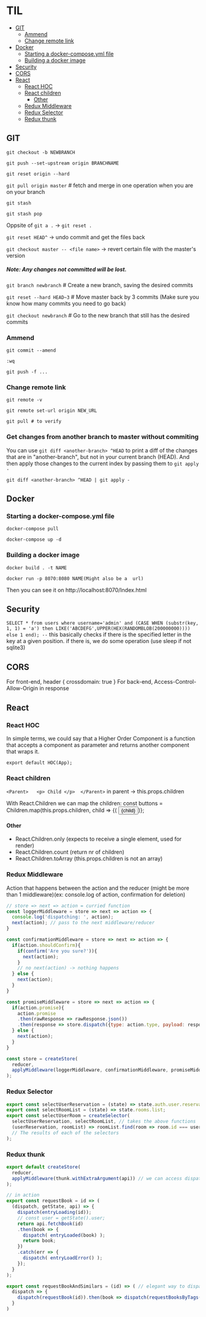 # TIL

- [GIT](#git)
  * [Ammend](#ammend)
  * [Change remote link](#change-remote-link)
- [Docker](#docker)
  * [Starting a docker-compose.yml file](#starting-a-docker-composeyml-file)
  * [Building a docker image](#building-a-docker-image)
- [Security](#security)
- [CORS](#cors)
- [React](#react)
  * [React HOC](#react-hoc)
  * [React children](#react-children)
    + [Other](#other)
  * [Redux Middleware](#redux-middleware)
  * [Redux Selector](#redux-selector)
  * [Redux thunk](#redux-thunk)

## GIT

`git checkout -b NEWBRANCH`

`git push --set-upstream origin BRANCHNAME`

`git reset origin --hard`

`git pull origin master` # fetch and merge in one operation when you are on your branch

`git stash`

`git stash pop`

Oppsite of `git a .` -> `git reset .`

`git reset HEAD^` -> undo commit and get the files back

`git checkout master -- <file name>` -> revert certain file with the master's version

##### Note: Any changes not committed will be lost.

`git branch newbranch`      # Create a new branch, saving the desired commits

`git reset --hard HEAD~3`   # Move master back by 3 commits (Make sure you know how many commits you need to go back)

`git checkout newbranch`    # Go to the new branch that still has the desired commits

### Ammend
`git commit --amend `

`:wq`

`git push -f ...  `

### Change remote link 
`git remote -v`

`git remote set-url origin NEW_URL`

`git pull # to verify`

### Get changes from another branch to master without commiting
You can use `git diff <another-branch> ^HEAD` to print a diff of the changes that are in "another-branch", but not in your current branch (HEAD). And then apply those changes to the current index by passing them to `git apply -`

`git diff <another-branch> ^HEAD | git apply -`

## Docker
### Starting a docker-compose.yml file
`docker-compose pull`

`docker-compose up -d`

### Building a docker image
`docker build . -t NAME`

`docker run -p 8070:8080 NAME(Might also be a  url)`

Then you can see it on  http://localhost:8070/Index.html

## Security
`SELECT * from users where username='admin' and (CASE WHEN (substr(key, 1, 1) = 'a') then LIKE('ABCDEFG',UPPER(HEX(RANDOMBLOB(200000000)))) else 1 end); --`
this basically checks if there is the specified letter in the key at a given position. if there is, we do some operation (use sleep if not sqlite3)

## CORS
For front-end, header  { crossdomain: true }
For back-end, Access-Control-Allow-Origin in response

## React
### React HOC
In simple terms, we could say that a Higher Order Component is a function that accepts a component as parameter and returns another component that wraps it.

`export default HOC(App);`
### React children

`<Parent>   <p> Child </p>  </Parent>`
  in parent -> this.props.children
  
With React.Children we can map the children: 
  const buttons = Children.map(this.props.children, child => {( <button> {child} </button>)};
  #### Other
- React.Children.only (expects to receive a single element, used for render)
- React.Children.count (return nr of children)
- React.Children.toArray (this.props.children is not an array)
### Redux Middleware 
Action that happens between the action and the reducer (might be more than 1 middleware)(ex: console.log of action, confirmation for deletion)
```js
// store => next => action = curried function
const loggerMiddleware = store => next => action => {
  console.log('dispatching: ', action);
  next(action); // pass to the next middleware/reducer
}

const confirmationMiddleware = store => next => action => {
  if(action.shouldConfirm){
    if(confirm('Are you sure?')){
      next(action);
    }
    // no next(action) -> nothing happens
  } else {
    next(action);
  }
}

const promiseMiddleware = store => next => action => {
  if(action.promise){
    action.promise
    .then(rawResponse => rawResponse.json())
    .then(response => store.dispatch({type: action.type, payload: response}));
  } else {
    next(action);
  }
}

const store = createStore(
  reducer,
  applyMiddleware(loggerMiddleware, confirmationMiddleware, promiseMiddleware)
);
```
### Redux Selector

```js
export const selectUserReservation = (state) => state.auth.user.reservation;
export const selectRoomList = (state) => state.rooms.list;
export const selectUserRoom = createSelector(
  selectUserReservation, selectRoomList, // takes the above functions
  (userReservation, roomList) => roomList.find(room => room.id === userReservation.roomType)
  // The results of each of the selectors
);
```
### Redux thunk
```js
export default createStore(
  reducer, 
  applyMiddleware(thunk.withExtraArgument(api)) // we can access dispatch, getState and also api
);

// in action
export const requestBook = id => (
  (dispatch, getState, api) => {
    dispatch(entryLoading(id));
    // const user = getState().user;     
    return api.fetchBook(id)
    .then(book => {
      dispatch( entryLoaded(book) );
      return book;
    })
    .catch(err => {
      dispatch( entryLoadError() );
    });
  }
);

export const requestBookAndSimilars = (id) => ( // elegant way to dispatch the 2nd action
  dispatch => {
    dispatch(requestBook(id)).then(book => dispatch(requestBooksByTags(id, book.tags)));
  }
)

```
